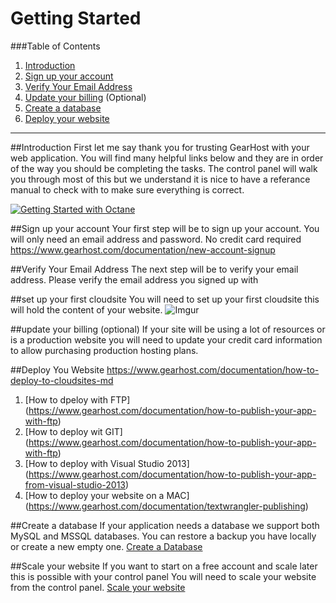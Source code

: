 Getting Started 
==================

###Table of Contents
1. [Introduction](#user-content-introduction)
2. [Sign up your account](#user-content-prerequisites)
3. [Verify Your Email Address](#user-content-1-install-wordpress)
4. [Update your billing](#user-content-2-update-wordpress-config)  (Optional)
5. [Create a database](#user-content-create-a-database)
6. [Deploy your website](#user-content-3-tweaking-javascript)


***

##Introduction
First let me say thank you for trusting GearHost with your web application.  You will find many helpful links below and they are in order of the way you should be completing the tasks.  The control panel will walk you through most of this but we understand it is nice to have a referance manual to check with to make sure everything is correct.

[![Getting Started with Octane](http://i.imgur.com/vbgJzkC.png)](https://www.youtube.com/watch?v=5VH0yb1eVKg)

##Sign up your account
 Your first step will be to sign up your account.  You will only need an email address and password.  No credit card required
 https://www.gearhost.com/documentation/new-account-signup
 
##Verify Your Email Address
 The next step will be to verify your email address.  Please verify the email address you signed up with

##set up your first cloudsite
 You will need to set up your first cloudsite this will hold the content of your website.
 ![Imgur](http://i.imgur.com/UySxLAD.png)
 
##update your billing (optional)
 If your site will be using a lot of resources or is a production website you will need to update your credit card information to allow purchasing production hosting plans.
 
##Deploy You Website
https://www.gearhost.com/documentation/how-to-deploy-to-cloudsites-md
 1. [How to dpeloy with FTP] (https://www.gearhost.com/documentation/how-to-publish-your-app-with-ftp)
 2. [How to deploy wit GIT] (https://www.gearhost.com/documentation/how-to-publish-your-app-with-ftp)
 3. [How to deploy with Visual Studio 2013] (https://www.gearhost.com/documentation/how-to-publish-your-app-from-visual-studio-2013)
 4. [How to deploy your website on a MAC] (https://www.gearhost.com/documentation/textwrangler-publishing)

##Create a database
 If your application needs a database we support both MySQL and MSSQL databases.  You can restore a backup you have locally or create a new empty one.
 [Create a Database](https://www.gearhost.com/documentation/how-to-restore-a-database)

##Scale your website
 If you want to start on a free account and scale later this is possible with your control panel You will need to scale your website from the control panel.
 [Scale your website](https://www.gearhost.com/documentation/how-to-scale-your-cloudsite)







